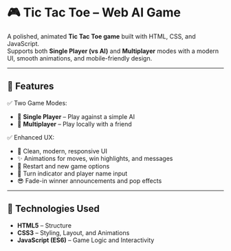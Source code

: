 # 🎮 Tic Tac Toe – Web AI Game

A polished, animated **Tic Tac Toe game** built with HTML, CSS, and JavaScript.  
Supports both **Single Player (vs AI)** and **Multiplayer** modes with a modern UI, smooth animations, and mobile-friendly design.

---

## 🚀 Features

✅ Two Game Modes:
- 🧠 **Single Player** – Play against a simple AI
- 👥 **Multiplayer** – Play locally with a friend

✅ Enhanced UX:
- 🎨 Clean, modern, responsive UI
- ✨ Animations for moves, win highlights, and messages
- 🔁 Restart and new game options
- 🧾 Turn indicator and player name input
- 😎 Fade-in winner announcements and pop effects

---

## 🧠 Technologies Used

- **HTML5** – Structure  
- **CSS3** – Styling, Layout, and Animations  
- **JavaScript (ES6)** – Game Logic and Interactivity  





